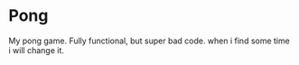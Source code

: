 # Pong

My pong game. 
Fully functional, but super bad code. when i find some time i will change it. 
